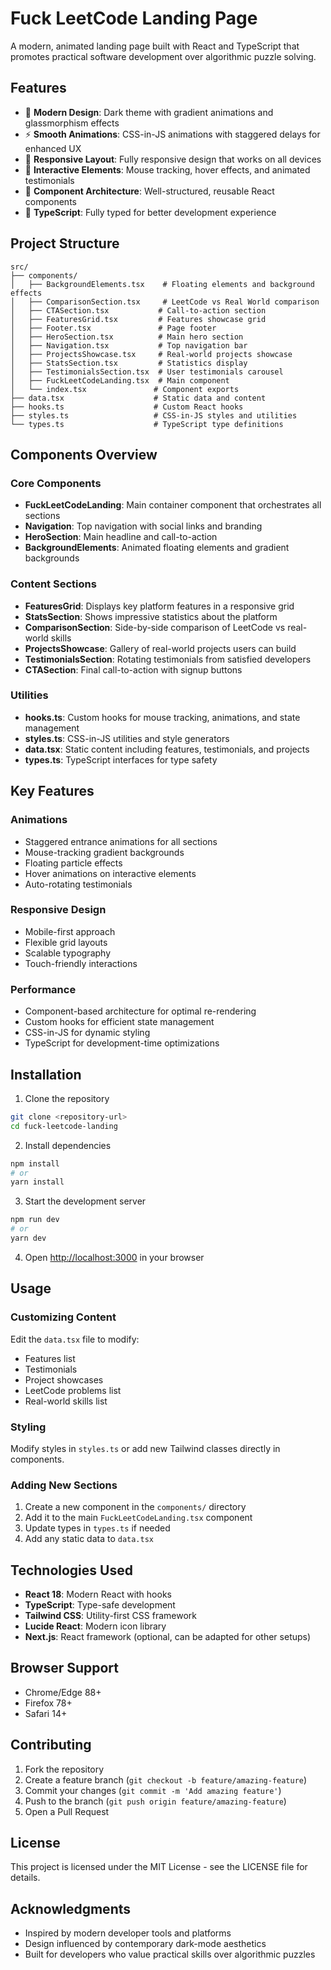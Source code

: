 # Fuck LeetCode Landing Page

A modern, animated landing page built with React and TypeScript that promotes practical software development over algorithmic puzzle solving.

## Features

- 🎨 **Modern Design**: Dark theme with gradient animations and glassmorphism effects
- ⚡ **Smooth Animations**: CSS-in-JS animations with staggered delays for enhanced UX
- 📱 **Responsive Layout**: Fully responsive design that works on all devices  
- 🎯 **Interactive Elements**: Mouse tracking, hover effects, and animated testimonials
- 🧩 **Component Architecture**: Well-structured, reusable React components
- 🔧 **TypeScript**: Fully typed for better development experience

## Project Structure

```
src/
├── components/
│   ├── BackgroundElements.tsx    # Floating elements and background effects
│   ├── ComparisonSection.tsx     # LeetCode vs Real World comparison
│   ├── CTASection.tsx           # Call-to-action section
│   ├── FeaturesGrid.tsx         # Features showcase grid
│   ├── Footer.tsx               # Page footer
│   ├── HeroSection.tsx          # Main hero section
│   ├── Navigation.tsx           # Top navigation bar
│   ├── ProjectsShowcase.tsx     # Real-world projects showcase
│   ├── StatsSection.tsx         # Statistics display
│   ├── TestimonialsSection.tsx  # User testimonials carousel
│   ├── FuckLeetCodeLanding.tsx  # Main component
│   └── index.tsx               # Component exports
├── data.tsx                    # Static data and content
├── hooks.ts                    # Custom React hooks
├── styles.ts                   # CSS-in-JS styles and utilities
└── types.ts                    # TypeScript type definitions
```

## Components Overview

### Core Components
- **FuckLeetCodeLanding**: Main container component that orchestrates all sections
- **Navigation**: Top navigation with social links and branding
- **HeroSection**: Main headline and call-to-action
- **BackgroundElements**: Animated floating elements and gradient backgrounds

### Content Sections
- **FeaturesGrid**: Displays key platform features in a responsive grid
- **StatsSection**: Shows impressive statistics about the platform
- **ComparisonSection**: Side-by-side comparison of LeetCode vs real-world skills
- **ProjectsShowcase**: Gallery of real-world projects users can build
- **TestimonialsSection**: Rotating testimonials from satisfied developers
- **CTASection**: Final call-to-action with signup buttons

### Utilities
- **hooks.ts**: Custom hooks for mouse tracking, animations, and state management
- **styles.ts**: CSS-in-JS utilities and style generators
- **data.tsx**: Static content including features, testimonials, and projects
- **types.ts**: TypeScript interfaces for type safety

## Key Features

### Animations
- Staggered entrance animations for all sections
- Mouse-tracking gradient backgrounds
- Floating particle effects
- Hover animations on interactive elements
- Auto-rotating testimonials

### Responsive Design
- Mobile-first approach
- Flexible grid layouts
- Scalable typography
- Touch-friendly interactions

### Performance
- Component-based architecture for optimal re-rendering
- Custom hooks for efficient state management
- CSS-in-JS for dynamic styling
- TypeScript for development-time optimizations

## Installation

1. Clone the repository
```bash
git clone <repository-url>
cd fuck-leetcode-landing
```

2. Install dependencies
```bash
npm install
# or
yarn install
```

3. Start the development server
```bash
npm run dev
# or
yarn dev
```

4. Open [http://localhost:3000](http://localhost:3000) in your browser

## Usage

### Customizing Content
Edit the `data.tsx` file to modify:
- Features list
- Testimonials
- Project showcases
- LeetCode problems list
- Real-world skills list

### Styling
Modify styles in `styles.ts` or add new Tailwind classes directly in components.

### Adding New Sections
1. Create a new component in the `components/` directory
2. Add it to the main `FuckLeetCodeLanding.tsx` component
3. Update types in `types.ts` if needed
4. Add any static data to `data.tsx`

## Technologies Used

- **React 18**: Modern React with hooks
- **TypeScript**: Type-safe development
- **Tailwind CSS**: Utility-first CSS framework
- **Lucide React**: Modern icon library
- **Next.js**: React framework (optional, can be adapted for other setups)

## Browser Support

- Chrome/Edge 88+
- Firefox 78+
- Safari 14+

## Contributing

1. Fork the repository
2. Create a feature branch (`git checkout -b feature/amazing-feature`)
3. Commit your changes (`git commit -m 'Add amazing feature'`)
4. Push to the branch (`git push origin feature/amazing-feature`)
5. Open a Pull Request

## License

This project is licensed under the MIT License - see the LICENSE file for details.

## Acknowledgments

- Inspired by modern developer tools and platforms
- Design influenced by contemporary dark-mode aesthetics
- Built for developers who value practical skills over algorithmic puzzles